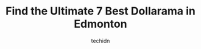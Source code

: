 ---
layout: ampstory
image: https://i0.wp.com/www.auto.or.id/wp-content/uploads/2023/06/dollarama-0-edmonton-1686322671.jpeg?resize=640,853
author: techidn
featured: false
description: Edmonton, Alberta, Canada is a haven for Dollarama enthusiasts, boasting an impressive array of 7 top-notch establishments. Whether youre a seasoned connoisseur or simply curious to explore
title: Find the Ultimate 7 Best Dollarama in Edmonton
cover:
   title: Find the Ultimate 7 Best Dollarama in Edmonton
   subtitle: AUTO.OR.ID
   background: https://www.auto.or.id/wp-content/uploads/2023/06/dollarama-0-edmonton-1686322671.jpeg

pages: 
 - layout: thirds
   top: <h1>#1 Dollarama</h1>
   bottom: "<p>Good prices and respectful service.  They have security there often, and they are respectful too.  I was told that I couldnt take pictures in the store.  Probably becaus</p>"
   background: https://www.auto.or.id/wp-content/uploads/2023/06/dollarama-1-edmonton-1686322672.jpeg
   backgroundblur: true
 - layout: thirds
   top: <h1>#2 Dollarama</h1>
   bottom: "<p>1961 98 St NW, Edmonton, AB T6N 1L5, Canada</p>"
   background: https://www.auto.or.id/wp-content/uploads/2023/06/dollarama-2-edmonton-1686322673.jpeg
   cta:
      link: https://www.auto.or.id/find-the-ultimate-7-best-dollarama-in-edmonton/
      text: Find the Ultimate 7 Best Dollarama in Edmonton
 - layout: thirds
   top: <h1>#3 Dollarama</h1>
   bottom: "<p>11426 104 Ave NW, Edmonton, AB T5K 2S5, Canada</p>"
   background: https://images.unsplash.com/photo-1532578498858-e21a39e0a449?ixlib=rb-4.0.3&ixid=MnwxMjA3fDB8MHxwaG90by1wYWdlfHx8fGVufDB8fHx8&auto=format&fit=crop&w=640&h=853&q=80
   cta:
      link: https://www.auto.or.id/find-the-ultimate-7-best-dollarama-in-edmonton/
      text: Find the Ultimate 7 Best Dollarama in Edmonton
 - layout: thirds
   top: <h1>#4 Dollarama</h1>
   bottom: "<p>10200 102 Ave NW, Edmonton, AB T5J 4B7, Canada</p>"
   background: https://images.unsplash.com/photo-1641921966132-371cca4de3a1?ixlib=rb-4.0.3&ixid=MnwxMjA3fDB8MHxwaG90by1wYWdlfHx8fGVufDB8fHx8&auto=format&fit=crop&w=640&h=853&q=80
   cta:
      link: https://www.auto.or.id/find-the-ultimate-7-best-dollarama-in-edmonton/
      text: Find the Ultimate 7 Best Dollarama in Edmonton
 - layout: thirds
   top: <h1>#5 Dollarama</h1>
   bottom: "<p>2331 66 St NW, Edmonton, AB T6K 4B5, Canada</p>"
   background: https://images.unsplash.com/photo-1636325780255-4159d2801864?ixlib=rb-4.0.3&ixid=MnwxMjA3fDB8MHxwaG90by1wYWdlfHx8fGVufDB8fHx8&auto=format&fit=crop&w=640&h=853&q=80
   cta:
      link: https://www.auto.or.id/find-the-ultimate-7-best-dollarama-in-edmonton/
      text: Find the Ultimate 7 Best Dollarama in Edmonton
 - layout: thirds
   top: <h1>#6 Dollarama</h1>
   bottom: "<p>Westmount Shopping Centre, 111th Ave &, Groat Rd NW, Edmonton, AB T5M 3L7, Canada</p>"
   background: https://images.unsplash.com/photo-1630381797319-9bd529abd85a?ixlib=rb-4.0.3&ixid=MnwxMjA3fDB8MHxwaG90by1wYWdlfHx8fGVufDB8fHx8&auto=format&fit=crop&w=640&h=853&q=80
   cta:
      link: https://www.auto.or.id/find-the-ultimate-7-best-dollarama-in-edmonton/
      text: Find the Ultimate 7 Best Dollarama in Edmonton
 - layout: thirds
   top: <h1>#7 Dollarama</h1>
   bottom: "<p>9450 137 Ave NW, Edmonton, AB T5E 6C2, Canada</p>"
   background: https://images.unsplash.com/photo-1630686120465-89debf3b32a8?ixlib=rb-4.0.3&ixid=MnwxMjA3fDB8MHxwaG90by1wYWdlfHx8fGVufDB8fHx8&auto=format&fit=crop&w=640&h=853&q=80
   cta:
      link: https://www.auto.or.id/find-the-ultimate-7-best-dollarama-in-edmonton/
      text: Find the Ultimate 7 Best Dollarama in Edmonton
 - layout: thirds
   middle: Continue reading...
   background: https://images.unsplash.com/photo-1572017932228-99087d0489c2?ixlib=rb-4.0.3&ixid=MnwxMjA3fDB8MHxwaG90by1wYWdlfHx8fGVufDB8fHx8&auto=format&fit=crop&w=640&h=853&q=80
   cta:
      link: https://www.auto.or.id/find-the-ultimate-7-best-dollarama-in-edmonton/
      text: Find the Ultimate 7 Best Dollarama in Edmonton

---